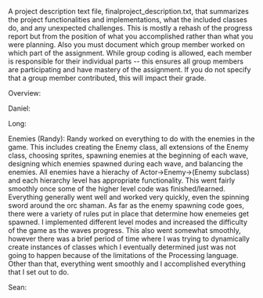A project description text file, finalproject_description.txt, that summarizes the project functionalities and implementations, what the included classes do, and any unexpected challenges. This is mostly a rehash of the progress report but from the position of what you accomplished rather than what you were planning. Also you must document which group member worked on which part of the assignment. While group coding is allowed, each member is responsible for their individual parts -- this ensures all group members are participating and have mastery of the assignment. If you do not specify that a group member contributed, this will impact their grade.

Overview:

Daniel:

Long:

Enemies (Randy): Randy worked on everything to do with the enemies in the game. This includes creating the Enemy class, all extensions of the Enemy class, choosing sprites, spawning enemies at the beginning of each wave, designing which enemies spawned during each wave, and balancing the enemies. All enemies have a hierachy of Actor->Enemy->(Enemy subclass) and each hierarchy level has appropriate functionality. This went fairly smoothly once some of the higher level code was finished/learned. Everything generally went well and worked very quickly, even the spinning sword around the orc shaman. As far as the enemy spawning code goes, there were a variety of rules put in place that determine how enemeies get spawned. I implemented different level modes and increased the difficulty of the game as the waves progress. This also went somewhat smoothly, however there was a brief period of time where I was trying to dynamically create instances of classes which I eventually determined just was not going to happen because of the limitations of the Processing language. Other than that, everything went smoothly and I accomplished everything that I set out to do. 

Sean: